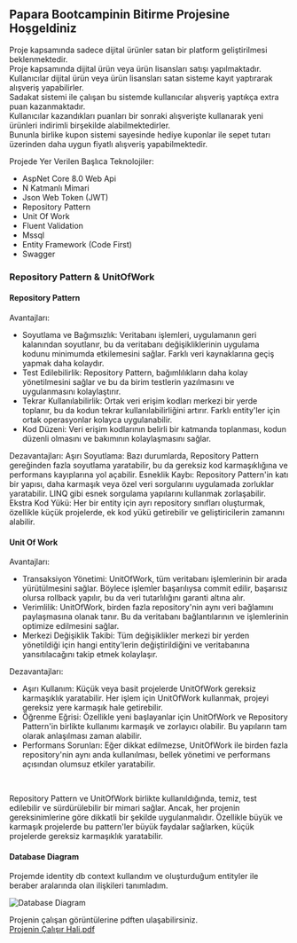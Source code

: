 <h2> Papara Bootcampinin Bitirme Projesine Hoşgeldiniz </h2>

Proje kapsamında sadece dijital ürünler satan bir platform geliştirilmesi beklenmektedir.<br>
Proje kapsamında dijital ürün veya ürün lisansları satışı yapılmaktadır. Kullanıcılar dijital ürün veya ürün lisansları satan sisteme kayıt yaptırarak alışveriş yapabilirler.<br>
Sadakat sistemi ile çalışan bu sistemde kullanıcılar alışveriş yaptıkça extra puan kazanmaktadır.<br>
Kullanıcılar kazandıkları puanları bir sonraki alışverişte kullanarak yeni ürünleri indirimli birşekilde alabilmektedirler.<br>
Bununla birlike kupon sistemi sayesinde hediye kuponlar ile sepet tutarı üzerinden daha uygun fiyatlı alışveriş yapabilmektedir.<br>

Projede Yer Verilen Başlıca Teknolojiler:
- AspNet Core 8.0 Web Api
- N Katmanlı Mimari
- Json Web Token (JWT)
- Repository Pattern
- Unit Of Work
- Fluent Validation
- Mssql
- Entity Framework (Code First)
- Swagger

<h3> Repository Pattern & UnitOfWork </h3>

<h4>Repository Pattern</h4>

Avantajları:
- Soyutlama ve Bağımsızlık: Veritabanı işlemleri, uygulamanın geri kalanından soyutlanır, bu da veritabanı değişikliklerinin uygulama kodunu minimumda etkilemesini sağlar. Farklı veri kaynaklarına geçiş yapmak daha kolaydır.
- Test Edilebilirlik: Repository Pattern, bağımlılıkların daha kolay yönetilmesini sağlar ve bu da birim testlerin yazılmasını ve uygulanmasını kolaylaştırır.
- Tekrar Kullanılabilirlik: Ortak veri erişim kodları merkezi bir yerde toplanır, bu da kodun tekrar kullanılabilirliğini artırır. Farklı entity'ler için ortak operasyonlar kolayca uygulanabilir.
- Kod Düzeni: Veri erişim kodlarının belirli bir katmanda toplanması, kodun düzenli olmasını ve bakımının kolaylaşmasını sağlar.

Dezavantajları:
Aşırı Soyutlama: Bazı durumlarda, Repository Pattern gereğinden fazla soyutlama yaratabilir, bu da gereksiz kod karmaşıklığına ve performans kayıplarına yol açabilir.
Esneklik Kaybı: Repository Pattern'in katı bir yapısı, daha karmaşık veya özel veri sorgularını uygulamada zorluklar yaratabilir. LINQ gibi esnek sorgulama yapılarını kullanmak zorlaşabilir.
Ekstra Kod Yükü: Her bir entity için ayrı repository sınıfları oluşturmak, özellikle küçük projelerde, ek kod yükü getirebilir ve geliştiricilerin zamanını alabilir.

<h4>Unit Of Work</h4>

Avantajları:
- Transaksiyon Yönetimi: UnitOfWork, tüm veritabanı işlemlerinin bir arada yürütülmesini sağlar. Böylece işlemler başarılıysa commit edilir, başarısız olursa rollback yapılır, bu da veri tutarlılığını garanti altına alır.
- Verimlilik: UnitOfWork, birden fazla repository'nin aynı veri bağlamını paylaşmasına olanak tanır. Bu da veritabanı bağlantılarının ve işlemlerinin optimize edilmesini sağlar.
- Merkezi Değişiklik Takibi: Tüm değişiklikler merkezi bir yerden yönetildiği için hangi entity'lerin değiştirildiğini ve veritabanına yansıtılacağını takip etmek kolaylaşır.

Dezavantajları:
- Aşırı Kullanım: Küçük veya basit projelerde UnitOfWork gereksiz karmaşıklık yaratabilir. Her işlem için UnitOfWork kullanmak, projeyi gereksiz yere karmaşık hale getirebilir.
- Öğrenme Eğrisi: Özellikle yeni başlayanlar için UnitOfWork ve Repository Pattern'in birlikte kullanımı karmaşık ve zorlayıcı olabilir. Bu yapıların tam olarak anlaşılması zaman alabilir.
- Performans Sorunları: Eğer dikkat edilmezse, UnitOfWork ile birden fazla repository'nin aynı anda kullanılması, bellek yönetimi ve performans açısından olumsuz etkiler yaratabilir.
<br>

<p>Repository Pattern ve UnitOfWork birlikte kullanıldığında, temiz, test edilebilir ve sürdürülebilir bir mimari sağlar. Ancak, her projenin gereksinimlerine göre dikkatli bir şekilde uygulanmalıdır. Özellikle büyük ve karmaşık projelerde bu pattern'ler büyük faydalar sağlarken, küçük projelerde gereksiz karmaşıklık yaratabilir.</p>

<h4> Database Diagram </h4>
Projemde identity db context kullandım ve oluşturduğum entityler ile beraber aralarında olan ilişkileri tanımladım.

![Database Diagram](https://github.com/user-attachments/assets/3d2cf0e3-6cac-4db4-ac5a-bd3b908c55d9)
<br>

Projenin çalışan görüntülerine pdften ulaşabilirsiniz.
<br>
[Projenin Çalışır Hali.pdf](https://github.com/user-attachments/files/16579357/Projenin.Calisir.Hali.pdf)
